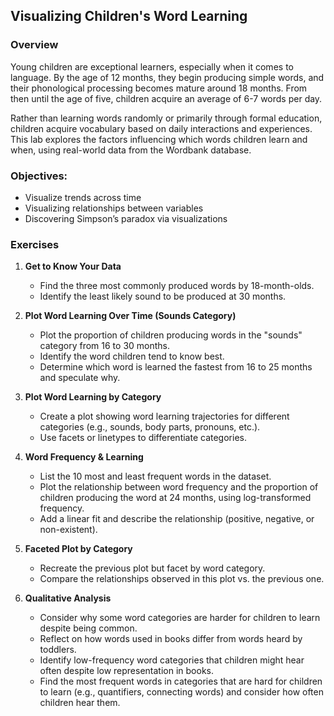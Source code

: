 ## Visualizing Children's Word Learning

### Overview
Young children are exceptional learners, especially when it comes to language. By the age of 12 months, they begin producing simple words, and their phonological processing becomes mature around 18 months. From then until the age of five, children acquire an average of 6-7 words per day.

Rather than learning words randomly or primarily through formal education, children acquire vocabulary based on daily interactions and experiences. This lab explores the factors influencing which words children learn and when, using real-world data from the Wordbank database.

### Objectives: 
- Visualize trends across time
- Visualizing relationships between variables
- Discovering Simpson’s paradox via visualizations


### **Exercises**  

1. **Get to Know Your Data**  
   - Find the three most commonly produced words by 18-month-olds.  
   - Identify the least likely sound to be produced at 30 months.  

2. **Plot Word Learning Over Time (Sounds Category)**  
   - Plot the proportion of children producing words in the "sounds" category from 16 to 30 months.  
   - Identify the word children tend to know best.  
   - Determine which word is learned the fastest from 16 to 25 months and speculate why.  

3. **Plot Word Learning by Category**  
   - Create a plot showing word learning trajectories for different categories (e.g., sounds, body parts, pronouns, etc.).  
   - Use facets or linetypes to differentiate categories.  

4. **Word Frequency & Learning**  
   - List the 10 most and least frequent words in the dataset.  
   - Plot the relationship between word frequency and the proportion of children producing the word at 24 months, using log-transformed frequency.  
   - Add a linear fit and describe the relationship (positive, negative, or non-existent).  

5. **Faceted Plot by Category**  
   - Recreate the previous plot but facet by word category.  
   - Compare the relationships observed in this plot vs. the previous one.  

6. **Qualitative Analysis**  
   - Consider why some word categories are harder for children to learn despite being common.  
   - Reflect on how words used in books differ from words heard by toddlers.  
   - Identify low-frequency word categories that children might hear often despite low representation in books.  
   - Find the most frequent words in categories that are hard for children to learn (e.g., quantifiers, connecting words) and consider how often children hear them.  
